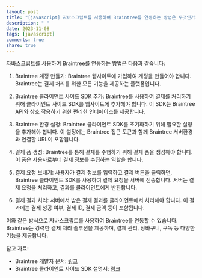 ```yaml
---
layout: post
title: "[javascript] 자바스크립트를 사용하여 Braintree를 연동하는 방법은 무엇인가요?"
description: " "
date: 2023-11-08
tags: [javascript]
comments: true
share: true
---
```

자바스크립트를 사용하여 Braintree를 연동하는 방법은 다음과 같습니다:

1. Braintree 계정 만들기:
   Braintree 웹사이트에 가입하여 계정을 만들어야 합니다. Braintree는 결제 처리를 위한 모든 기능을 제공하는 플랫폼입니다.

2. Braintree 클라이언트 사이드 SDK 추가:
   Braintree를 사용하여 결제를 처리하기 위해 클라이언트 사이드 SDK를 웹사이트에 추가해야 합니다. 이 SDK는 Braintree API와 상호 작용하기 위한 편리한 인터페이스를 제공합니다.

3. Braintree 환경 설정:
   Braintree 클라이언트 SDK를 초기화하기 위해 필요한 설정을 추가해야 합니다. 이 설정에는 Braintree 접근 토큰과 함께 Braintree 서버환경과 연결할 URL이 포함됩니다.

4. 결제 폼 생성:
   Braintree를 통해 결제를 수행하기 위해 결제 폼을 생성해야 합니다. 이 폼은 사용자로부터 결제 정보를 수집하는 역할을 합니다.

5. 결제 요청 보내기:
   사용자가 결제 정보를 입력하고 결제 버튼을 클릭하면, Braintree 클라이언트 SDK를 사용하여 결제 요청을 서버에 전송합니다. 서버는 결제 요청을 처리하고, 결과를 클라이언트에게 반환합니다.

6. 결제 결과 처리:
   서버에서 받은 결제 결과를 클라이언트에서 처리해야 합니다. 이 결과에는 결제 성공 여부, 결제 ID, 결제 금액 등이 포함됩니다.

이와 같은 방식으로 자바스크립트를 사용하여 Braintree를 연동할 수 있습니다. Braintree는 강력한 결제 처리 솔루션을 제공하며, 결제 관리, 장바구니, 구독 등 다양한 기능을 제공합니다.

참고 자료:
- Braintree 개발자 문서: [링크](https://developer.braintreepayments.com/)
- Braintree 클라이언트 사이드 SDK 설명서: [링크](https://developers.braintreepayments.com/guides/client-sdk/setup/javascript/v3)